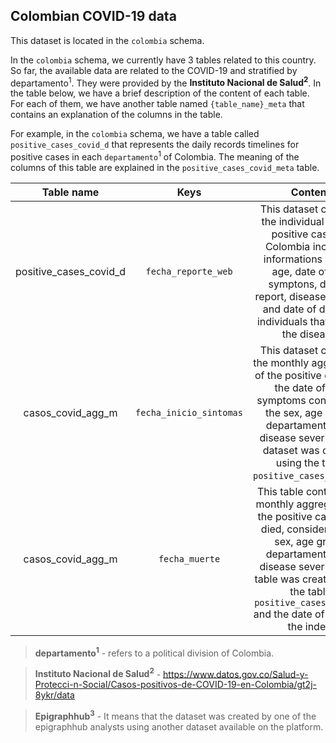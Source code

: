 
## Colombian COVID-19 data
This dataset is located in the `colombia` schema.

In the  `colombia` schema, we currently have 3 tables related to this country. So far, the available data are related to the COVID-19 and stratified by departamento<sup>1</sup>. They were provided by the **Instituto Nacional de Salud<sup>2</sup>**. In the table below, we have a brief description of the content of each table. For each of them, we have another table named `{table_name}_meta` that contains an explanation of the columns in the table.

For example, in the `colombia` schema, we have a table called `positive_cases_covid_d` that represents the daily records timelines for positive cases in each `departamento`<sup>1</sup> of Colombia. The meaning of the columns of this table are explained in the `positive_cases_covid_meta` table.

| Table name  | Keys |                                                                                                                     Content                                                                                                                     | Source | 
| :----: | :-----:  |:-----------------------------------------------------------------------------------------------------------------------------------------------------------------------------------------------------------------------------------------------:| :----: |
| positive_cases_covid_d | `fecha_reporte_web` |         This dataset contains the individual data of positive cases in Colombia including informations as sex, age, date of first symptons, date of report, disease severity and date of death of individuals that died of the disease.         | Instituto Nacional de Salud<sup>2</sup>  |
| casos_covid_agg_m  | `fecha_inicio_sintomas` |     This dataset contains the monthly aggregation of the positive cases by the date of first symptoms considering the sex, age group, departamento, and disease severity. This dataset was created using the table `positive_cases_covid_d`.     | Epigraphhub<sup>3</sup> |
| casos_covid_agg_m  | `fecha_muerte` | This table contains the monthly aggregation of the positive cases that died, considering the sex, age group, departamento, and disease severity. This table was created using the table `positive_cases_covid_d` and the date of death as the index. | Epigraphhub<sup>3</sup> |

> **departamento<sup>1</sup>** - refers to a political division of Colombia. 

> **Instituto Nacional de Salud<sup>2</sup>** - https://www.datos.gov.co/Salud-y-Protecci-n-Social/Casos-positivos-de-COVID-19-en-Colombia/gt2j-8ykr/data 

> **Epigraphhub<sup>3</sup>** - It means that the dataset was created by one of the epigraphhub analysts using another dataset available on the platform. 



